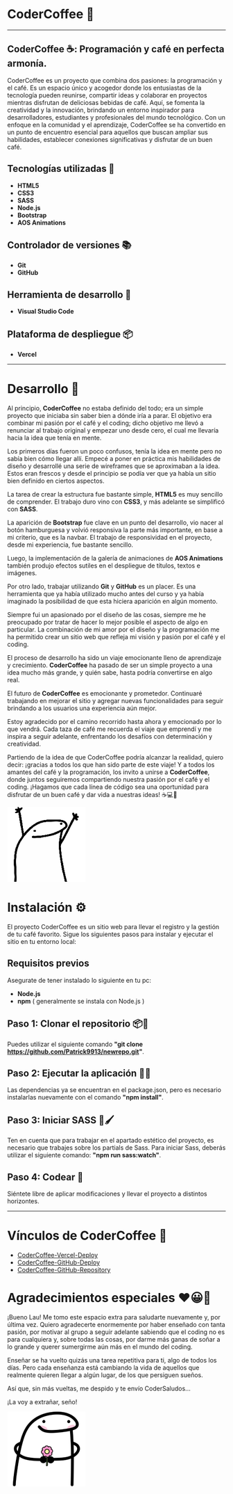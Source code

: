 # CoderCoffee 🚀
---
## CoderCoffee ☕: Programación y café en perfecta armonía. 
CoderCoffee es un proyecto que combina dos pasiones: la programación y el café. Es un espacio único y acogedor donde los entusiastas de la tecnología pueden reunirse, compartir ideas y colaborar en proyectos mientras disfrutan de deliciosas bebidas de café. Aquí, se fomenta la creatividad y la innovación, brindando un entorno inspirador para desarrolladores, estudiantes y profesionales del mundo tecnológico. Con un enfoque en la comunidad y el aprendizaje, CoderCoffee se ha convertido en un punto de encuentro esencial para aquellos que buscan ampliar sus habilidades, establecer conexiones significativas y disfrutar de un buen café.

## Tecnologías utilizadas 📖
- **HTML5**
- **CSS3**
- **SASS**
- **Node.js**
- **Bootstrap**
- **AOS Animations**
## Controlador de versiones 📚
- **Git**
- **GitHub**
## Herramienta de desarrollo 🔧
- **Visual Studio Code**
## Plataforma de despliegue 📦 
- **Vercel**
---

# Desarrollo 🌟 
Al principio, **CoderCoffee** no estaba definido del todo; era un simple proyecto que iniciaba sin saber bien a dónde iría a parar. El objetivo era combinar mi pasión por el café y el coding; dicho objetivo me llevó a renunciar al trabajo original y empezar uno desde cero, el cual me llevaría hacia la idea que tenía en mente.

Los primeros días fueron un poco confusos, tenía la idea en mente pero no sabía bien cómo llegar allí. Empecé a poner en práctica mis habilidades de diseño y desarrollé una serie de wireframes que se aproximaban a la idea. Estos eran frescos y desde el principio se podía ver que ya había un sitio bien definido en ciertos aspectos.

La tarea de crear la estructura fue bastante simple, **HTML5** es muy sencillo de comprender. El trabajo duro vino con **CSS3**, y más adelante se simplificó con **SASS**.

La aparición de **Bootstrap** fue clave en un punto del desarrollo, vio nacer al botón hamburguesa y volvió responsiva la parte más importante, en base a mi criterio, que es la navbar. El trabajo de responsividad en el proyecto, desde mi experiencia, fue bastante sencillo.

Luego, la implementación de la galería de animaciones de **AOS Animations** también produjo efectos sutiles en el despliegue de títulos, textos e imágenes.

Por otro lado, trabajar utilizando **Git** y **GitHub** es un placer. Es una herramienta que ya había utilizado mucho antes del curso y ya había imaginado la posibilidad de que esta hiciera aparición en algún momento.

Siempre fui un apasionado por el diseño de las cosas, siempre me he preocupado por tratar de hacer lo mejor posible el aspecto de algo en particular. La combinación de mi amor por el diseño y la programación me ha permitido crear un sitio web que refleja mi visión y pasión por el café y el coding.

El proceso de desarrollo ha sido un viaje emocionante lleno de aprendizaje y crecimiento. **CoderCoffee** ha pasado de ser un simple proyecto a una idea mucho más grande, y quién sabe, hasta podría convertirse en algo real.

El futuro de **CoderCoffee** es emocionante y prometedor. Continuaré trabajando en mejorar el sitio y agregar nuevas funcionalidades para seguir brindando a los usuarios una experiencia aún mejor.

Estoy agradecido por el camino recorrido hasta ahora y emocionado por lo que vendrá. Cada taza de café me recuerda el viaje que emprendí y me inspira a seguir adelante, enfrentando los desafíos con determinación y creatividad.

Partiendo de la idea de que CoderCoffee podría alcanzar la realidad, quiero decir: ¡gracias a todos los que han sido parte de este viaje! Y a todos los amantes del café y la programación, los invito a unirse a **CoderCoffee**, donde juntos seguiremos compartiendo nuestra pasión por el café y el coding. ¡Hagamos que cada línea de código sea una oportunidad para disfrutar de un buen café y dar vida a nuestras ideas! ☕️💻🚀

![Flork saludando](./images/florksito1.webp)

# Instalación ⚙️
El proyecto CoderCoffee es un sitio web para llevar el registro y la gestión de tu café favorito. Sigue los siguientes pasos para instalar y ejecutar el sitio en tu entorno local:

## Requisitos previos 
Asegurate de tener instalado lo siguiente en tu pc:
- **Node.js**
- **npm** ( generalmente se instala con Node.js )

## Paso 1: Clonar el repositorio 📦📂

Puedes utilizar el siguiente comando **"git clone https://github.com/Patrick9913/newrepo.git"**.
## Paso 2: Ejecutar la aplicación 🧩🔧

Las dependencias ya se encuentran en el package.json, pero es necesario instalarlas nuevamente con el comando **"npm install"**.
## Paso 3: Iniciar SASS 🎨🖌️

Ten en cuenta que para trabajar en el apartado estético del proyecto, es necesario que trabajes sobre los partials de Sass. Para iniciar Sass, deberás utilizar el siguiente comando: **"npm run sass:watch"**.
## Paso 4: Codear 🧠

Siéntete libre de aplicar modificaciones y llevar el proyecto a distintos horizontes.

---

# Vínculos de CoderCoffee 🌌
- [CoderCoffee-Vercel-Deploy](https://codercoffee-olive.vercel.app/)
- [CoderCoffee-GitHub-Deploy](https://patrick9913.github.io/newrepo/)
- [CoderCoffee-GitHub-Repository](https://github.com/Patrick9913/newrepo.git)

# Agradecimientos especiales ❤️😀🚀
¡Bueno Lau! Me tomo este espacio extra para saludarte nuevamente y, por última vez. Quiero agradecerte enormemente por haber enseñado con tanta pasión, por motivar al grupo a seguir adelante sabiendo que el coding no es para cualquiera y, sobre todas las cosas, por darme más ganas de soñar a lo grande y querer sumergirme aún más en el mundo del coding.

Enseñar se ha vuelto quizás una tarea repetitiva para ti, algo de todos los días. Pero cada enseñanza está cambiando la vida de aquellos que realmente quieren llegar a algún lugar, de los que persiguen sueños.

Así que, sin más vueltas, me despido y te envío CoderSaludos...

¡La voy a extrañar, seño!

![Flork con flor](./images/florksitoflor.webp)